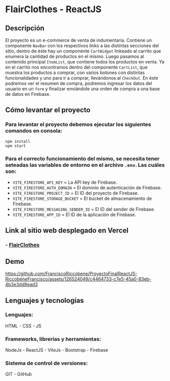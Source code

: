 # FlairClothes - ReactJS 

## Descripción 
El proyecto es un e-commerce de venta de indumentaria. Contiene un componente `NavBar` con los respectivos links a las distintas secciones del sitio, dentro de éste hay un componente `CartWidget` linkeado al carrito que enumera la cantidad de productos en el mismo. Luego pasamos al contenido 
principal `ItemList`, que contiene todos los productos en venta. Ya en el carrito nos encontramos dentro del componente `CartList`, que muestra los productos a comprar, con varios botones con distintas funcionalidades y uno para ir a comprar, llevándonos al `CheckOut`.
En éste podremos ver el resumen de compra, podremos ingresar los datos del usuario en un `form` y finalizar enviándole una orden de compra a una base de datos en Firebase. 

## Cómo levantar el proyecto

### Para levantar el proyecto debemos ejecutar los siguientes comandos en consola:
```
npm install
npm start
```
### Para el correcto funcionamiento del mismo, se necesita tener seteadas las variables de entorno en el archivo `.env`. Las cuáles son:
- `VITE_FIRESTORE_API_KEY` = La API key de Firebase.
- `VITE_FIRESTORE_AUTH_DOMAIN` = El dominio de autenticación de Firebase.
- `VITE_FIRESTORE_PROJECT_ID` = El ID del proyecto de Firebase.
- `VITE_FIRESTORE_STORAGE_BUCKET` = El bucket de almacenamiento de Firebase.
- `VITE_FIRESTORE_MESSAGING_SENDER_ID` = El ID del sender de Firebase.
- `VITE_FIRESTORE_APP_ID` = El ID de la aplicación de Firebase.

## Link al sitio web desplegado en Vercel

### - [FlairClothes](https://flairclothes.vercel.app)

## Demo


https://github.com/FranciscoRiccobene/ProyectoFinalReactJS-RiccobeneFrancisco/assets/126524049/c4464733-c7e5-45a0-83eb-4b3e3dd9ead3


## Lenguajes y tecnologías
### Lenguajes:
HTML - CSS - JS
### Frameworks, librerías y herramientas:
NodeJs - ReactJS - ViteJs - Bootstrap - Firebase
### Sistema de control de versiones:
GIT - GitHub
